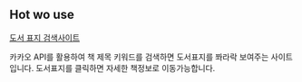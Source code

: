 ## Hot wo use

[도서 표지 검색사이트](https://sowon-dev.github.io/API/Kakao%20API/index.html)

카카오 API를 활용하여 책 제목 키워드를 검색하면 도서표지를 쫘라락 보여주는 사이트입니다.
도서표지를 클릭하면 자세한 책정보로 이동가능합니다.


